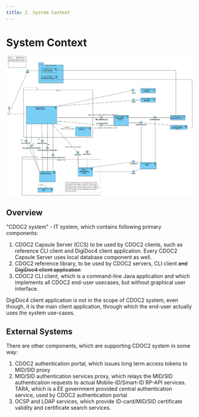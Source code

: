 ```yaml
---
title: 2. System Context
---
```

# System Context

![SID/MID](../img/SID_MID_full.png)

## Overview

"CDOC2 system" - IT system, which contains following primary components:

1. CDOC2 Capsule Server (CCS) to be used by CDOC2 clients, such as reference CLI client and DigiDoc4 client application. Every CDOC2 Capsule Server uses local database component as well.
2. CDOC2 reference library, to be used by CDOC2 servers, CLI client ~~and DigiDoc4 client application~~
3. CDOC2 CLI client, which is a command-line Java application and which implements all CDOC2 end-user usecases, but without graphical user interface.

DigiDoc4 client application is not in the scope of CDOC2 system, even though, it is the main client application, through which the end-user actually uses the system use-cases.

## External Systems

There are other components, which are supporting CDOC2 system in some way:

1. CDOC2 authentication portal, which issues long term access tokens to MID/SID proxy
2. MID/SID authentication services proxy, which relays the MID/SID authentication requests to actual Mobile-ID/Smart-ID RP-API services.
TARA, which is a EE government provided central authentication service, used by CDOC2 authentication portal
3. OCSP and LDAP services, which provide ID-card/MID/SID certificate validity and certificate search services.
